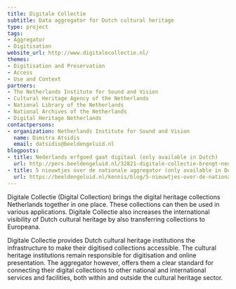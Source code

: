 ```yaml
---
title: Digitale Collectie
subtitle: Data aggregator for Dutch cultural heritage
type: project
tags:
- Aggregator
- Digitisation
website_url: http://www.digitalecollectie.nl/
themes:
- Digitisation and Preservation
- Access
- Use and Context
partners:
- The Netherlands Institute for Sound and Vision
- Cultural Heritage Agency of the Netherlands
- National Library of the Netherlands
- National Archives of the Netherlands
- Digital Heritage Netherlands
contactpersons:
- organization: Netherlands Institute for Sound and Vision
  name: Dimitra Atsidis
  email: datsidis@beeldengeluid.nl
blogposts:
- title: Nederlands erfgoed gaat digitaal (only available in Dutch)
  url: http://pers.beeldengeluid.nl/32821-digitale-collectie-brengt-nederlandse-erfgoedmetadata-samen
- title: 5 nieuwtjes over de nationale aggregator (only available in Dutch)
  url: https://beeldengeluid.nl/kennis/blog/5-nieuwtjes-over-de-nationale-aggregator
---
```


Digitale Collectie (Digital Collection) brings the digital heritage collections Netherlands together in one place. These collections can then be used in various applications. Digitale Collectie also increases the international visibility of Dutch cultural heritage by also transferring collections to Europeana.

Digitale Collectie provides Dutch cultural heritage institutions the infrastructure to make their digitised collections accessible. The cultural heritage institutions remain responsible for digitisation and online presentation. The aggregator however, offers them a clear standard for connecting their digital collections to other national and international services and facilities, both within and outside the cultural heritage sector.
